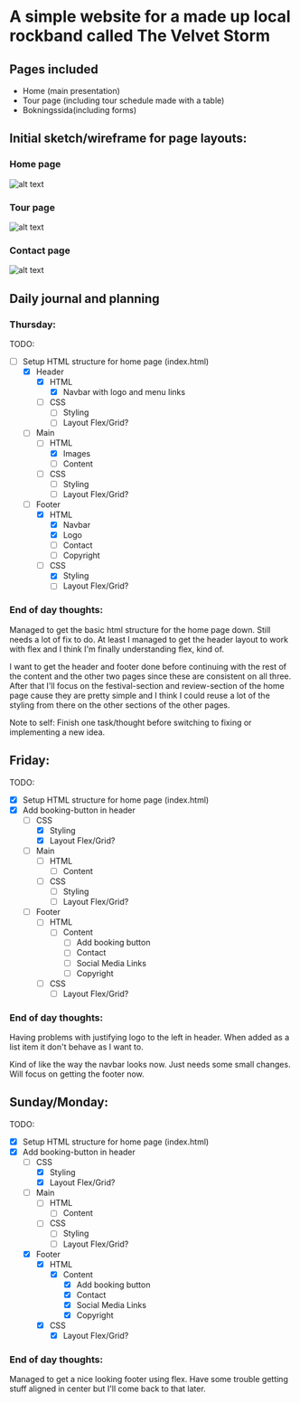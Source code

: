 # A simple website for a made up local rockband called The Velvet Storm

## Pages included

- Home (main presentation)
- Tour page (including tour schedule made with a table)
- Bokningssida(including forms)

## Initial sketch/wireframe for page layouts:

### Home page

![alt text](mockup/startsida-mockup.png)

### Tour page

![alt text](mockup/tour-mockup.png)

### Contact page

![alt text](mockup/contact-mockup.png)

## Daily journal and planning

### Thursday:

TODO:

- [ ] Setup HTML structure for home page (index.html)
  - [x] Header
    - [x] HTML
      - [x] Navbar with logo and menu links
    - [ ] CSS
      - [ ] Styling
      - [ ] Layout Flex/Grid?
  - [ ] Main
    - [ ] HTML
      - [x] Images
      - [ ] Content
    - [ ] CSS
      - [ ] Styling
      - [ ] Layout Flex/Grid?
  - [ ] Footer
    - [x] HTML
      - [x] Navbar
      - [x] Logo
      - [ ] Contact
      - [ ] Copyright
    - [ ] CSS
      - [x] Styling
      - [ ] Layout Flex/Grid?

### End of day thoughts:

Managed to get the basic html structure for the home page down. Still needs a lot of fix to do.
At least I managed to get the header layout to work with flex and I think I'm finally understanding flex, kind of.

I want to get the header and footer done before continuing with the rest of the content and the other two pages since these are consistent on all three. After that I'll focus on the festival-section and review-section of the home page cause they are pretty simple and I think I could reuse a lot of the styling from there on the other sections of the other pages.

Note to self:
Finish one task/thought before switching to fixing or implementing a new idea.

## Friday:

TODO:

- [x] Setup HTML structure for home page (index.html)
- [x] Add booking-button in header
  - [ ] CSS
    - [x] Styling
    - [x] Layout Flex/Grid?
  - [ ] Main
    - [ ] HTML
      - [ ] Content
    - [ ] CSS
      - [ ] Styling
      - [ ] Layout Flex/Grid?
  - [ ] Footer
    - [ ] HTML
      - [ ] Content
        - [ ] Add booking button
        - [ ] Contact
        - [ ] Social Media Links
        - [ ] Copyright
    - [ ] CSS
      - [ ] Layout Flex/Grid?

### End of day thoughts:

Having problems with justifying logo to the left in header. When added as a list item it don't behave as I want to.

Kind of like the way the navbar looks now. Just needs some small changes.
Will focus on getting the footer now.

## Sunday/Monday:

TODO:

- [x] Setup HTML structure for home page (index.html)
- [x] Add booking-button in header
  - [ ] CSS
    - [x] Styling
    - [x] Layout Flex/Grid?
  - [ ] Main
    - [ ] HTML
      - [ ] Content
    - [ ] CSS
      - [ ] Styling
      - [ ] Layout Flex/Grid?
  - [x] Footer
    - [x] HTML
      - [x] Content
        - [x] Add booking button
        - [x] Contact
        - [x] Social Media Links
        - [x] Copyright
    - [x] CSS
      - [x] Layout Flex/Grid?

### End of day thoughts:

Managed to get a nice looking footer using flex. Have some trouble getting stuff aligned in center but I'll come back to that later.
